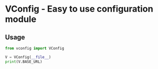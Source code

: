 # VConfig - Easy to use configuration module

## Usage

```python
from vconfig import VConfig

V = VConfig(__file__)
print(V.BASE_URL)
```
